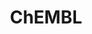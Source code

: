 ---
bigquery: https://console.cloud.google.com/bigquery?p=patents-public-data&d=ebi_chembl&page=dataset
citation: '"The ChEMBL database in 2017." Anna Gaulton, Anne Hersey, Michał Nowotka,
  A Patrícia Bento, Jon Chambers, David Mendez, Prudence Mutowo, Francis Atkinson,
  Louisa J Bellis, Elena Cibrián-Uhalte, Mark Davies, Nathan Dedman, Anneli Karlsson,
  María Paula Magariños, John P Overington, George Papadatos, Ines Smit, Andrew R
  Leach Nucleic acids Research (2017) 45 (Database Issue), D945-D954'
contributors: European Bioinformatics Institute
cost: None
description: ChEMBL Data is a manually curated database of small molecules used in
  drug discovery, including information about existing patented drugs.
documentation: 'schema: https://www.ebi.ac.uk/chembl/db_schema


  '
last_edit: 04/05/2022, 11:37:10
location: https://console.cloud.google.com/marketplace/product/google_patents_public_datasets/chembl
maintained_by: EMBL-EBI, an outstation of European Molecular Biology Laboratory
related_publications: '

  ChEMBL: towards direct deposition of bioassay data.


  Mendez D, Gaulton A, Bento AP, Chambers J, De Veij M, Félix E, Magariños MP, Mosquera
  JF, Mutowo P, Nowotka M, Gordillo-Marañón M, Hunter F, Junco L, Mugumbate G, Rodriguez-Lopez
  M, Atkinson F, Bosc N, Radoux CJ, Segura-Cabrera A, Hersey A, Leach AR.


  — Nucleic Acids Res. 2019; 47(D1):D930-D940. doi: 10.1093/nar/gky1075

  '
schema_fields:
- action_type
- num_ro5_violations
- priority
- assay_strain
- full_molformula
- activity_id
- std_act_id
- hba_lipinski
- level1
- drug_product_flag
- relationship
- ridx
- accession
- cell_description
- mesh_heading
- clo_id
- num_lipinski_ro5_violations
- l7
- molfile
- domain_type
- assay_source
- pchembl_value
- qudt_units
- definition
- l8
- synonyms
- text_value
- component_id
- published_units
- journal
- published_value
- availability_type
- rtb
- mesh_id
- last_page
- smid
- first_in_class
- record_id
- value
- helm_notation
- cell_source_organism
- abstract
- full_mwt
- direct_interaction
- molsyn_id
- targcomp_id
- cx_logp
- tid
- description
- level5
- cell_name
- withdrawn_country
- confidence
- src_id
- assay_param_id
- mc_target_accession
- trade_name
- company
- enzyme_name
- mc_target_name
- idx
- patent_no
- dosage_form
- normal_range_max
- first_page
- patent_use_code
- src_assay_id
- who_extra
- level3
- relation
- subgroup
- src_short_name
- mol_hrac_id
- version
- chirality
- cx_most_bpka
- standard_flag
- cell_source_tax_id
- sei
- ddd_units
- label
- parent_molregno
- uo_units
- mc_target_type
- upper_value
- acd_most_bpka
- uberon_id
- molecule_type
- alogp
- max_phase_for_ind
- ref_url
- tid_fixed
- usan_stem
- chembl_id
- sitecomp_id
- site_residues
- standard_upper_value
- protein_class_id
- chebi_par_id
- met_conversion
- bei
- usan_stem_definition
- l2
- targrel_id
- standard_units
- num_alerts
- orig_description
- mecref_id
- compound_key
- tissue_id
- usan_year
- rgid
- smarts
- drug_record_id
- protein_class_desc
- withdrawn_year
- selectivity_comment
- met_comment
- withdrawn_class
- set_name
- comp_class_id
- ingredient
- parent_type
- topical
- assay_cell_type
- cell_ontology_id
- usan_substem
- doc_type
- hrac_code
- actsm_id
- assay_desc
- hbd_lipinski
- standard_relation
- mechanism_of_action
- component_type
- aspect
- doi
- assay_class_id
- assay_type
- standard_text_value
- hbd
- assay_id
- title
- target_desc
- start_position
- metref_id
- major_class
- substrate_record_id
- toid
- cl_lincs_id
- frac_class_id
- research_stem
- polymer_flag
- bao_id
- strength
- assay_organism
- mw_freebase
- compd_id
- src_description
- innovator_company
- warning_class
- active_ingredient
- max_phase
- go_id
- doc_id
- parent_go_id
- ass_cls_map_id
- acd_most_apka
- assay_tissue
- pubmed_id
- binding_site_comment
- first_approval
- type
- canonical_smiles
- mc_organism
- curated_by
- entity_type
- mutation
- res_stem_id
- previous_company
- curation_comment
- relationship_desc
- standard_inchi
- mol_frac_id
- ddd_id
- source
- level2
- published_type
- component_synonym
- efo_term
- protclasssyn_id
- mc_tax_id
- stat
- disease_efficacy
- target_type
- pathway_key
- product_id
- cx_most_apka
- sequence
- level1_description
- level3_description
- psa
- co_stem_id
- ro3_pass
- cx_logd
- level4
- irac_code
- applicant_full_name
- comp_go_id
- ddd_value
- assay_test_type
- enzyme_tid
- cidx
- irac_class_id
- who_name
- standard_value
- level2_description
- domain_name
- bto_id
- caloha_id
- aidx
- related_tid
- met_id
- comments
- relationship_type
- level4_description
- parameter_value
- mol_irac_id
- warning_country
- pathway_id
- data_validity_comment
- approval_date
- warning_year
- patent_expire_date
- warning_id
- domain_description
- oral
- entity_id
- atc_code
- last_active
- indication_class
- acd_logp
- parent_id
- syn_type
- db_version
- class_level
- annotation
- job_id
- activity_comment
- publication_number
- l5
- homologue
- cellosaurus_id
- predbind_id
- withdrawn_reason
- cell_source_tissue
- assay_subcellular_fraction
- end_position
- class_type
- ref_type
- updated_on
- natural_product
- site_name
- formulation_id
- tax_id
- compound_name
- qed_weighted
- assay_category
- stem
- pref_name
- delist_flag
- country
- nda_type
- units
- biocomp_id
- db_source
- indref_id
- compsyn_id
- warning_description
- prediction_method
- prodrug
- ad_type
- molecular_species
- withdrawn_flag
- efo_id
- submission_date
- ddd_comment
- issue
- metabolite_record_id
- frac_code
- activity_count
- prod_pat_id
- species_group_flag
- creation_date
- mechanism_comment
- dosed_ingredient
- l3
- hrac_class_id
- confidence_score
- variant_id
- potential_duplicate
- lle
- aromatic_rings
- drugind_id
- sequence_md5sum
- isoform
- l1
- standard_inchi_key
- downgraded
- mec_id
- molregno
- name
- inorganic_flag
- parameter_type
- acd_logd
- alert_id
- bao_endpoint
- alert_name
- assay_tax_id
- short_name
- organism
- published_relation
- src_compound_id
- black_box_warning
- route
- authors
- protein_class_synonym
- bao_format
- patent_id
- volume
- le
- log_id
- path
- warning_type
- ap_id
- ddd_admr
- result_flag
- site_id
- cell_id
- therapeutic_flag
- oc_id
- ref_id
- source_domain_id
- mol_atc_id
- stem_class
- heavy_atoms
- status
- updated_by
- cpd_str_alert_id
- year
- normal_range_min
- l6
- l4
- drug_substance_flag
- alert_set_id
- active_molregno
- usan_stem_id
- domain_id
- target_mapping
- mw_monoisotopic
- standard_type
- structure_type
- parenteral
- as_id
- hba
- tbl
- warnref_id
- molecular_mechanism
shortname: chembl
tags:
- biotechnology
- health
- chemical
- bioinformatics
- medical
terms_of_use: CC BY-SA 3.0
title: ChEMBL
uuid: e232a192-965c-4ec9-904c-155b6dfe56c5
---